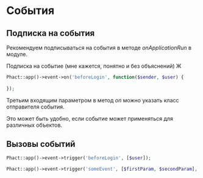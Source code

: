 # События

## Подписка на события

Рекомендуем подписываться на события в методе *onApplicationRun* в модуле.

Подписка на событие (мне кажется, понятно и без объяснений) Ж

```php
Phact::app()->event->on('beforeLogin', function($sender, $user) {
    
});
```

Третьим входящим параметром в метод *on* можно указать класс отправителя события. 

Это может быть удобно, если событие может применяться для различных объектов.


## Вызовы событий

```php
Phact::app()->event->trigger('beforeLogin', [$user]);
```

```php
Phact::app()->event->trigger('someEvent', [$firstParam, $secondParam], $sender);
```